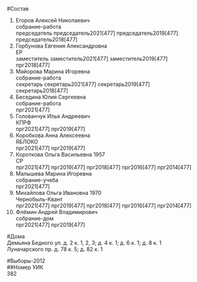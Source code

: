 #Состав  
1. Егоров Алексей Николаевич  
    собрание-работа  
    председатель председатель2021[477] председатель2019[477] председатель2018[477]  
2. Горбунова Евгения Александровна  
    ЕР  
    заместитель заместитель2021[477] заместитель2019[477] прг2018[477]  
3. Майорова Марина Игоревна  
    собрание-работа  
    секретарь секретарь2021[477] секретарь2019[477] секретарь2018[477]  
4. Беседина Юлия Сергеевна  
    собрание-работа  
    прг2021[477]  
5. Голованчук Илья Андреевич  
    КПРФ  
    прг2021[477] прг2019[477]  
6. Коробкова Анна Алексеевна  
    ЯБЛОКО  
    прг2021[477] прг2019[477]  
7. Короткова Ольга Васильевна 1957  
    СР  
    прг2021[477] прг2019[477] прг2018[477] прг2016[477] прг2014[477]  
8. Малышева Марина Игоревна  
    собрание-учеба  
    прг2021[477]  
9. Михайлова Ольга Ивановна 1970  
    Чернобыль-Квант  
    прг2021[477] прг2019[477] прг2018[477] прг2016[477] прг2014[477]  
10. Флёмин Андрей Владимирович  
    собрание-дом  
    прг2021[477] прг2019[477]  
  
#Дома  
Демьяна Бедного ул. д. 2 к. 1, 2, 3; д. 4 к. 1; д. 6 к. 1; д. 8 к. 1 Луначарского пр. д. 78 к. 5; д. 82 к. 1  
  
#Выборы-2012  
##Номер УИК  
382  
